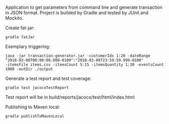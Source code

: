 Application to get parameters from command line and generate transaction in JSON format. Project is builded by Gradle and tested by JUnit and Mockito. 

Create fat-jar:
```
gradle fatJar
```

Exemplary triggering:
```
java -jar transaction-generator.jar -customerIds 1:20 -dateRange "2018-03-08T00:00:00.000-0100":"2018-03-08T23:59:59.999-0100" 
-itemsFile items.csv -itemsCount 5:15 -itemsQuantity 1:30 -eventsCount 1000 -outDir ./output
```

Generate a test report and test coverage:
```
gradle test jacocoTestReport
```

Test report will be in build/reports/jacoco/test/html/index.html

Publishing to Maven local:
```
gradle publishToMavenLocal
```